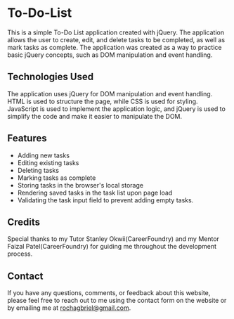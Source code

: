 # To-Do-List

This is a simple To-Do List application created with jQuery. The application allows the user to create, edit, and delete tasks to be completed, as well as mark tasks as complete. The application was created as a way to practice basic jQuery concepts, such as DOM manipulation and event handling.

## Technologies Used

The application uses jQuery for DOM manipulation and event handling. HTML is used to structure the page, while CSS is used for styling. JavaScript is used to implement the application logic, and jQuery is used to simplify the code and make it easier to manipulate the DOM.

## Features

- Adding new tasks
- Editing existing tasks
- Deleting tasks
- Marking tasks as complete
- Storing tasks in the browser's local storage
- Rendering saved tasks in the task list upon page load
- Validating the task input field to prevent adding empty tasks.

## Credits

Special thanks to my Tutor Stanley Okwii(CareerFoundry) and my Mentor Faizal Patel(CareerFoundry) for guiding me throughout the development process.

## Contact

If you have any questions, comments, or feedback about this website, please feel free to reach out to me using the contact form on the website or by emailing me at rochagbriel@gmail.com.

